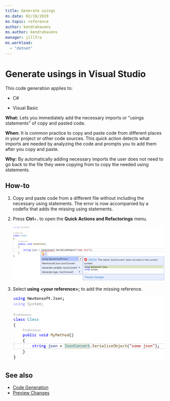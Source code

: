 ```yaml
---
title: Generate usings
ms.date: 02/19/2019
ms.topic: reference
author: kendrahavens
ms.author: kendrahavens
manager: jillfra
ms.workload:
  - "dotnet"
---
```

# Generate usings in Visual Studio

This code generation applies to:

- C#

- Visual Basic

**What:** Lets you immediately add the necessary imports or "usings statements" of copy and pasted code.

**When:** It is common practice to copy and paste code from different places in your project or other code sources. This quick action detects what imports are needed by analyzing the code and prompts you to add them after you copy and paste.

**Why:** By automatically adding necessary imports the user does not need to go back to the file they were copying from to copy the needed using statements.

## How-to

1. Copy and paste code from a different file without including the necessary using statements. The error is now accompanied by a codefix that adds the missing using statements.

2. Press **Ctrl**+**.** to open the **Quick Actions and Refactorings** menu. 

    ![Generate usings](media/generate-using-codefix.png)

3. Select **using \<your reference\>;** to add the missing reference.

    ![Generate usings result](media/generate-using-result.png)

## See also

- [Code Generation](../code-generation-in-visual-studio.md)
- [Preview Changes](../../ide/preview-changes.md)